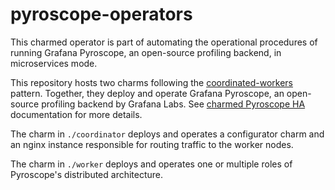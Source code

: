 # pyroscope-operators
This charmed operator is part of automating the operational procedures of running Grafana Pyroscope, an open-source profiling backend, in microservices mode.

This repository hosts two charms following the [coordinated-workers](https://discourse.charmhub.io/t/cos-lite-docs-managing-deployments-of-cos-lite-ha-addons/15213) pattern.
Together, they deploy and operate Grafana Pyroscope, an open-source profiling backend by Grafana Labs. See [charmed Pyroscope HA](https://discourse.charmhub.io/t/18120) documentation for more details.
 
The charm in `./coordinator` deploys and operates a configurator charm and an nginx instance responsible for routing traffic to the worker nodes.

The charm in `./worker` deploys and operates one or multiple roles of Pyroscope's distributed architecture.

